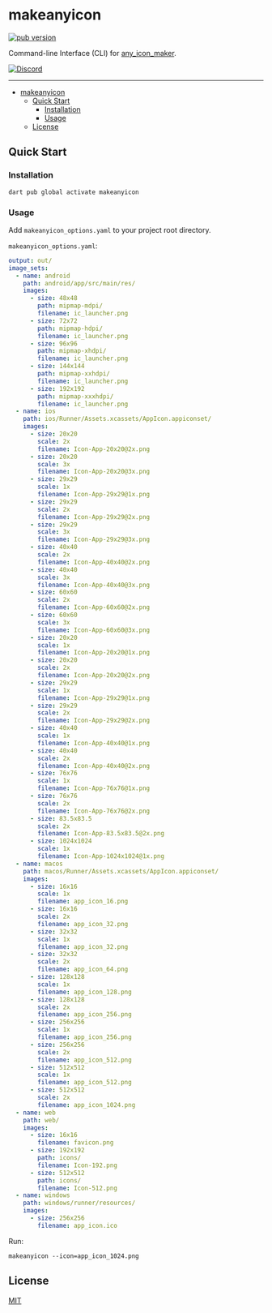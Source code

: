 # makeanyicon

[![pub version][pub-image]][pub-url]

[pub-image]: https://img.shields.io/pub/v/makeanyicon.svg
[pub-url]: https://pub.dev/packages/makeanyicon

Command-line Interface (CLI) for [any_icon_maker](https://github.com/makeanyicon/any_icon_maker).

[![Discord](https://img.shields.io/badge/discord-%237289DA.svg?style=for-the-badge&logo=discord&logoColor=white)](https://discord.gg/vba8W9SF)

---

<!-- START doctoc generated TOC please keep comment here to allow auto update -->
<!-- DON'T EDIT THIS SECTION, INSTEAD RE-RUN doctoc TO UPDATE -->

- [makeanyicon](#makeanyicon)
  - [Quick Start](#quick-start)
    - [Installation](#installation)
    - [Usage](#usage)
  - [License](#license)

<!-- END doctoc generated TOC please keep comment here to allow auto update -->

## Quick Start

### Installation

```
dart pub global activate makeanyicon
```

### Usage

Add `makeanyicon_options.yaml` to your project root directory.

`makeanyicon_options.yaml`:

```yaml
output: out/
image_sets:
  - name: android
    path: android/app/src/main/res/
    images:
      - size: 48x48
        path: mipmap-mdpi/
        filename: ic_launcher.png
      - size: 72x72
        path: mipmap-hdpi/
        filename: ic_launcher.png
      - size: 96x96
        path: mipmap-xhdpi/
        filename: ic_launcher.png
      - size: 144x144
        path: mipmap-xxhdpi/
        filename: ic_launcher.png
      - size: 192x192
        path: mipmap-xxxhdpi/
        filename: ic_launcher.png
  - name: ios
    path: ios/Runner/Assets.xcassets/AppIcon.appiconset/
    images:
      - size: 20x20
        scale: 2x
        filename: Icon-App-20x20@2x.png
      - size: 20x20
        scale: 3x
        filename: Icon-App-20x20@3x.png
      - size: 29x29
        scale: 1x
        filename: Icon-App-29x29@1x.png
      - size: 29x29
        scale: 2x
        filename: Icon-App-29x29@2x.png
      - size: 29x29
        scale: 3x
        filename: Icon-App-29x29@3x.png
      - size: 40x40
        scale: 2x
        filename: Icon-App-40x40@2x.png
      - size: 40x40
        scale: 3x
        filename: Icon-App-40x40@3x.png
      - size: 60x60
        scale: 2x
        filename: Icon-App-60x60@2x.png
      - size: 60x60
        scale: 3x
        filename: Icon-App-60x60@3x.png
      - size: 20x20
        scale: 1x
        filename: Icon-App-20x20@1x.png
      - size: 20x20
        scale: 2x
        filename: Icon-App-20x20@2x.png
      - size: 29x29
        scale: 1x
        filename: Icon-App-29x29@1x.png
      - size: 29x29
        scale: 2x
        filename: Icon-App-29x29@2x.png
      - size: 40x40
        scale: 1x
        filename: Icon-App-40x40@1x.png
      - size: 40x40
        scale: 2x
        filename: Icon-App-40x40@2x.png
      - size: 76x76
        scale: 1x
        filename: Icon-App-76x76@1x.png
      - size: 76x76
        scale: 2x
        filename: Icon-App-76x76@2x.png
      - size: 83.5x83.5
        scale: 2x
        filename: Icon-App-83.5x83.5@2x.png
      - size: 1024x1024
        scale: 1x
        filename: Icon-App-1024x1024@1x.png
  - name: macos
    path: macos/Runner/Assets.xcassets/AppIcon.appiconset/
    images:
      - size: 16x16
        scale: 1x
        filename: app_icon_16.png
      - size: 16x16
        scale: 2x
        filename: app_icon_32.png
      - size: 32x32
        scale: 1x
        filename: app_icon_32.png
      - size: 32x32
        scale: 2x
        filename: app_icon_64.png
      - size: 128x128
        scale: 1x
        filename: app_icon_128.png
      - size: 128x128
        scale: 2x
        filename: app_icon_256.png
      - size: 256x256
        scale: 1x
        filename: app_icon_256.png
      - size: 256x256
        scale: 2x
        filename: app_icon_512.png
      - size: 512x512
        scale: 1x
        filename: app_icon_512.png
      - size: 512x512
        scale: 2x
        filename: app_icon_1024.png
  - name: web
    path: web/
    images:
      - size: 16x16
        filename: favicon.png
      - size: 192x192
        path: icons/
        filename: Icon-192.png
      - size: 512x512
        path: icons/
        filename: Icon-512.png
  - name: windows
    path: windows/runner/resources/
    images:
      - size: 256x256
        filename: app_icon.ico
```

Run:

```
makeanyicon --icon=app_icon_1024.png
```

## License

[MIT](./LICENSE)
